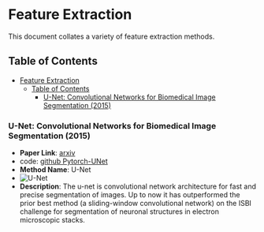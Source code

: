 # Feature Extraction

This document collates a variety of feature extraction methods.

## Table of Contents

- [Feature Extraction](#feature-extraction)
  - [Table of Contents](#table-of-contents)
    - [U-Net: Convolutional Networks for Biomedical Image Segmentation (2015)](#u-net-convolutional-networks-for-biomedical-image-segmentation-2015)


<!-- ## Recent Methods -->

### U-Net: Convolutional Networks for Biomedical Image Segmentation (2015)
- **Paper Link**: [arxiv](https://arxiv.org/pdf/1505.04597.pdf%EF%BC%89)
- code: [github Pytorch-UNet](https://github.com/milesial/Pytorch-UNet)
- **Method Name**: U-Net
- ![U-Net](https://camo.githubusercontent.com/41ded1456b9dbe13b8d73d8da539dac95cb8aa721ebe5fb798af732ca9f04c92/68747470733a2f2f692e696d6775722e636f6d2f6a6544567071462e706e67)
- **Description**: The u-net is convolutional network architecture for fast and precise segmentation of images. Up to now it has outperformed the prior best method (a sliding-window convolutional network) on the ISBI challenge for segmentation of neuronal structures in electron microscopic stacks.



<!-- ### template (2020)
- **Paper Link**: [CVPR_2020]()
- code: [github]()
- **Method Name**: 
- **Description**: 
- **Weaknesses**:
  - **Complexity**:
- **Results**:
  - **Benchmark Performance**:
    - **DTU Dataset**: 
    - **Tanks and Temples Benchmark**:  -->